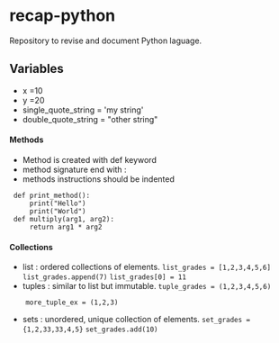 # recap-python
Repository to revise and document Python laguage.

## Variables
  * x =10
  * y =20
  * single_quote_string = 'my string'
  * double_quote_string = "other string"
  
 #### Methods
  * Method is created with def keyword
  * method signature end with : 
  * methods instructions should be indented
  
  ```
   def print_method():
       print("Hello")
       print("World")
   def multiply(arg1, arg2):
       return arg1 * arg2
  
  ```
  
  #### Collections
   * list : ordered collections of elements. 
   ``` list_grades = [1,2,3,4,5,6] ```
   ``` list_grades.append(7) ```
   ``` list_grades[0] = 11 ```
   * tuples : similar to list but immutable.
   ``` tuple_grades = (1,2,3,4,5,6) ```
   ``` new_tuple = (1,)
       more_tuple_ex = (1,2,3)  
   ```
   * sets : unordered, unique collection of elements.
   ``` set_grades = {1,2,33,33,4,5} ```
   ``` set_grades.add(10) ```
